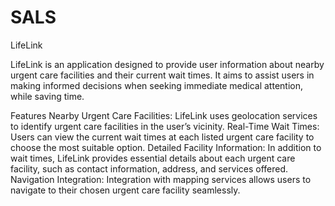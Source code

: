 # SALS
LifeLink

LifeLink is an application designed to provide user information about nearby urgent care facilities and their current wait times. It aims to assist users in making informed decisions when seeking immediate medical attention, while saving time.

Features 
Nearby Urgent Care Facilities: LifeLink uses geolocation services to identify urgent care facilities in the user’s vicinity. 
Real-Time Wait Times: Users can view the current wait times at each listed urgent care facility to choose the most suitable option. 
Detailed Facility Information: In addition to wait times, LifeLink provides essential details about each urgent care facility, such as contact information, address, and services offered. 
Navigation Integration: Integration with mapping services allows users to navigate to their chosen urgent care facility seamlessly. 
